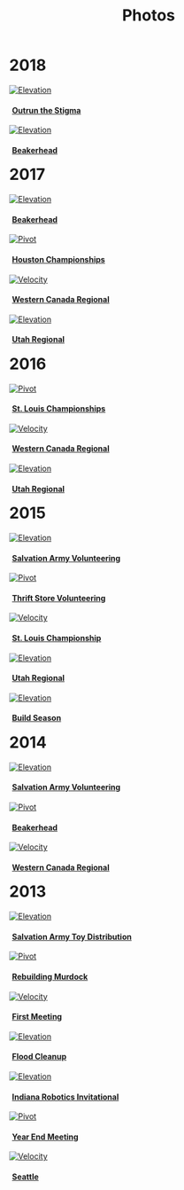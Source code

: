 ﻿---
layout: media
title: Photos
files: |
 <link href="/resources/css/lightgallery.css" rel="stylesheet">
 <link href="/resources/css/thumb.css" rel="stylesheet">
 <link href="/resources/css/snav.css" rel="stylesheet">
 <script src="/resources/js/lightgallery.min.js"></script>
 <script src="/resources/js/lg-autoplay.min.js"></script>
 <script src="/resources/js/lg-fullscreen.min.js"></script>
 <script src="/resources/js/lg-pager.min.js"></script>
 <script src="/resources/js/lg-thumbnail.min.js"></script>
 <script src="/resources/js/lg-zoom.min.js"></script>
 <script src="/resources/js/lg-photos.js"></script>
---
<div class="container" style="max-width: 1140px">
		<div class="row">
		<h1 style="margin-top: 10px">2018</h1>
	</div>
	<div class="row">
		<div class="col-md-3">
			<a href="#" id="orts2018">
				<div class="thumbnail">
					<img class="img-fluid" alt="Elevation" src="/albums/OutrunTheStigma2018/Photos/thumb.jpg">
					<h4 style="padding-left: 5px">Outrun the Stigma</h4>
				</div>
			</a>
		</div>
		<div class="col-md-3">
			<a href="#" id="beakerhead2018">
				<div class="thumbnail">
					<img class="img-fluid" alt="Elevation" src="/albums/Beakerhead2018/Photos/thumb.jpg">
					<h4 style="padding-left: 5px">Beakerhead</h4>
				</div>
			</a>
		</div>
		<div class="col-md-3">
		</div>
		<div class="col-md-3">
		</div>
	</div>
	<div class="row">
		<h1 style="margin-top: 10px">2017</h1>
	</div>
	<div class="row">
		<div class="col-md-3">
			<a href="#" id="beakerhead2017">
				<div class="thumbnail">
					<img class="img-fluid" alt="Elevation" src="/albums/Beakerhead2017/Photos/thumb.jpg">
					<h4 style="padding-left: 5px">Beakerhead</h4>
				</div>
			</a>
		</div>
		<div class="col-md-3">
			<a href="#" id="houston2017">
				<div class="thumbnail">
					<img class="img-fluid" alt="Pivot" src="/albums/Houston2017/Photos/thumb.jpg">
					<h4 style="padding-left: 5px">Houston Championships</h4>
				</div>
			</a>
		</div>
		<div class="col-md-3">
			<a href="#" id="westerncanada2017">
				<div class="thumbnail">
					<img class="img-fluid" alt="Velocity" src="/albums/WesternCanada2017/Photos/thumb.jpg">
					<h4 style="padding-left: 5px">Western Canada Regional</h4>
				</div>
			</a>
		</div>
		<div class="col-md-3">
			<a href="#" id="utah2017">
				<div class="thumbnail">
					<img class="img-fluid" alt="Elevation" src="/albums/Utah2017/Photos/thumb.jpg">
					<h4 style="padding-left: 5px">Utah Regional</h4>
				</div>
			</a>
		</div>
	</div>
	<div class="row">
		<h1 style="margin-top: 10px">2016</h1>
	</div>
	<div class="row">
		<div class="col-md-3">
			<a href="#" id="championships2016">
				<div class="thumbnail">
					<img class="img-fluid" alt="Pivot" src="/albums/StLouis2016/Photos/thumb.jpg">
					<h4 style="padding-left: 5px">St. Louis Championships</h4>
				</div>
			</a>
		</div>
		<div class="col-md-3">
			<a href="#" id="westerncanada2016">
				<div class="thumbnail">
					<img class="img-fluid" alt="Velocity" src="/albums/WesternCanada2016/Photos/thumb.jpg">
					<h4 style="padding-left: 5px">Western Canada Regional</h4>
				</div>
			</a>
		</div>
		<div class="col-md-3">
			<a href="#" id="utah2016">
				<div class="thumbnail">
					<img class="img-fluid" alt="Elevation" src="/albums/Utah2016/Photos/thumb.jpg">
					<h4 style="padding-left: 5px">Utah Regional</h4>
				</div>
			</a>
		</div>
		<div class="col-md-3">
		</div>
	</div>
	<div class="row">
		<h1 style="margin-top: 10px">2015</h1>
	</div>
	<div class="row">
		<div class="col-md-3">
			<a href="#" id="sa2015">
				<div class="thumbnail">
					<img class="img-fluid" alt="Elevation" src="/albums/2015SalvationArmy/Photos/thumb.jpg">
					<h4 style="padding-left: 5px">Salvation Army Volunteering</h4>
				</div>
			</a>
		</div>
		<div class="col-md-3">
			<a href="#" id="ts2015">
				<div class="thumbnail">
					<img class="img-fluid" alt="Pivot" src="/albums/ThriftStoreVol/Photos/thumb.jpg">
					<h4 style="padding-left: 5px">Thrift Store Volunteering</h4>
				</div>
			</a>
		</div>
		<div class="col-md-3">
			<a href="#" id="championship2015">
				<div class="thumbnail">
					<img class="img-fluid" alt="Velocity" src="/albums/Championship2015/Photos/thumb.jpg">
					<h4 style="padding-left: 5px">St. Louis Championship</h4>
				</div>
			</a>
		</div>
		<div class="col-md-3">
			<a href="#" id="utah2015">
				<div class="thumbnail">
					<img class="img-fluid" alt="Elevation" src="/albums/Utah15/Photos/thumb.jpg">
					<h4 style="padding-left: 5px">Utah Regional</h4>
				</div>
			</a>
		</div>
	</div>
	<div class="row">
		<div class="col-md-3">
			<a href="#" id="buildseason2015">
				<div class="thumbnail">
					<img class="img-fluid" alt="Elevation" src="/albums/2015BagAndTag/Photos/thumb.jpg">
					<h4 style="padding-left: 5px">Build Season</h4>
				</div>
			</a>
		</div>
		<div class="col-md-3">
		</div>
		<div class="col-md-3">
		</div>
		<div class="col-md-3">
		</div>
	</div>
	<div class="row">
		<h1 style="margin-top: 10px">2014</h1>
	</div>
	<div class="row">
		<div class="col-md-3">
			<a href="#" id="sa2014">
				<div class="thumbnail">
					<img class="img-fluid" alt="Elevation" src="/albums/SalvationArmy2014/Photos/thumb.jpg">
					<h4 style="padding-left: 5px">Salvation Army Volunteering</h4>
				</div>
			</a>
		</div>
		<div class="col-md-3">
			<a href="#" id="beakerhead2014">
				<div class="thumbnail">
					<img class="img-fluid" alt="Pivot" src="/albums/Beakerhead2014/Photos/thumb.jpg">
					<h4 style="padding-left: 5px">Beakerhead</h4>
				</div>
			</a>
		</div>
		<div class="col-md-3">
			<a href="#" id="westerncanada2014">
				<div class="thumbnail">
					<img class="img-fluid" alt="Velocity" src="/albums/CalgaryRegional2014/Photos/thumb.jpg">
					<h4 style="padding-left: 5px">Western Canada Regional</h4>
				</div>
			</a>
		</div>
		<div class="col-md-3">
		</div>
	</div>
	<div class="row">
		<h1 style="margin-top: 10px">2013</h1>
	</div>
	<div class="row">
		<div class="col-md-3">
			<a href="#" id="sa2013">
				<div class="thumbnail">
					<img class="img-fluid" alt="Elevation" src="/albums/ToyDistro/Photos/thumb.jpg">
					<h4 style="padding-left: 5px">Salvation Army Toy Distribution</h4>
				</div>
			</a>
		</div>
		<div class="col-md-3">
			<a href="#" id="robotrebuild">
				<div class="thumbnail">
					<img class="img-fluid" alt="Pivot" src="/albums/RobotRebuild/Photos/thumb.jpg">
					<h4 style="padding-left: 5px">Rebuilding Murdock</h4>
				</div>
			</a>
		</div>
		<div class="col-md-3">
			<a href="#" id="firstmeeting2013">
				<div class="thumbnail">
					<img class="img-fluid" alt="Velocity" src="/albums/FirstMeeting2013/Photos/thumb.jpg">
					<h4 style="padding-left: 5px">First Meeting</h4>
				</div>
			</a>
		</div>
		<div class="col-md-3">
			<a href="#" id="floodcleanup">
				<div class="thumbnail">
					<img class="img-fluid" alt="Elevation" src="/albums/FloodCleanup/Photos/thumb.jpg">
					<h4 style="padding-left: 5px">Flood Cleanup</h4>
				</div>
			</a>
		</div>
	</div>
	<div class="row" style="margin-bottom: 15px">
		<div class="col-md-3">
			<a href="#" id="iri2013">
				<div class="thumbnail">
					<img class="img-fluid" alt="Elevation" src="/albums/IRI/Photos/thumb.jpg">
					<h4 style="padding-left: 5px">Indiana Robotics Invitational</h4>
				</div>
			</a>
		</div>
		<div class="col-md-3">
			<a href="#" id="yearend2013">
				<div class="thumbnail">
					<img class="img-fluid" alt="Pivot" src="/albums/YearEndMeeting2013/Photos/thumb.jpg">
					<h4 style="padding-left: 5px">Year End Meeting</h4>
				</div>
			</a>
		</div>
		<div class="col-md-3">
			<a href="#" id="seattle2013">
				<div class="thumbnail">
					<img class="img-fluid" alt="Velocity" src="/albums/Seattle2013/Photos/thumb.jpg">
					<h4 style="padding-left: 5px">Seattle</h4>
				</div>
			</a>
		</div>
		<div class="col-md-3">
		</div>
	</div>